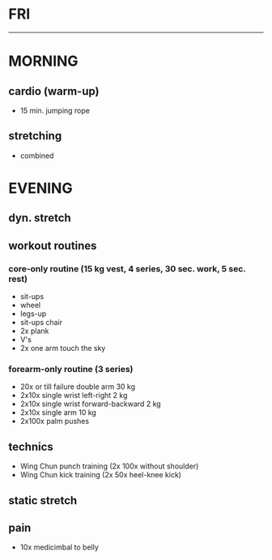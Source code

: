 # FRI
---
# MORNING
## cardio (warm-up)
* 15 min. jumping rope
## stretching
* combined
# EVENING
## dyn. stretch
## workout routines
### core-only routine (15 kg vest, 4 series, 30 sec. work, 5 sec. rest)
- sit-ups
- wheel
- legs-up
- sit-ups chair
- 2x plank
- V's
- 2x one arm touch the sky
### forearm-only routine (3 series)
- 20x or till failure double arm 30 kg
- 2x10x single wrist left-right 2 kg
- 2x10x single wrist forward-backward 2 kg
- 2x10x single arm 10 kg
- 2x100x palm pushes
## technics
- Wing Chun punch training (2x 100x without shoulder)
- Wing Chun kick training (2x 50x heel-knee kick)
## static stretch
## pain
- 10x medicimbal to belly
